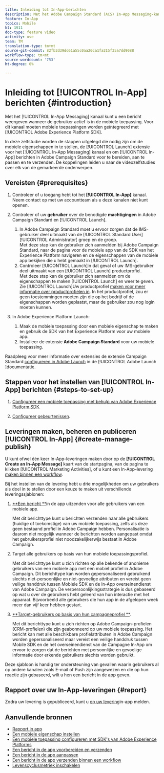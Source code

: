 ```yaml
---
title: Inleiding tot In-App-berichten
description: Met het Adobe Campaign Standard (ACS) In-App Messaging-kanaal kunt u de gebruiker contextafhankelijke In-App-berichten geven als reactie op het realtime gedrag van de klant in de mobiele toepassing.
feature: In-App
topics: Mobile
kt: 1911
doc-type: feature video
activity: use
team: TM
translation-type: tm+mt
source-git-commit: 82fb2d39dc61a55c0aa20ca1fa215f35a7dd9088
workflow-type: tm+mt
source-wordcount: '753'
ht-degree: 0%

---
```



# Inleiding tot [!UICONTROL In-App] berichten {#introduction}

Met het [!UICONTROL In-App Messaging] kanaal kunt u een bericht weergeven wanneer de gebruiker actief is in de mobiele toepassing. Voor dit kanaal moeten mobiele toepassingen worden geïntegreerd met [!UICONTROL Adobe Experience Platform SDK].

In deze zelfstudie worden de stappen uitgelegd die nodig zijn om de mobiele eigenschappen in te stellen, de [!UICONTROL Launch] extensie voor het [!UICONTROL In-App Messaging] kanaal en om [!UICONTROL In-App] berichten in Adobe Campaign Standard voor te bereiden, aan te passen en te verzenden. De koppelingen leiden u naar de videozelfstudies over elk van de gemarkeerde onderwerpen.

## Vereisten {#prerequisites}

1. Controleer of u toegang hebt tot het **[!UICONTROL In-App]** kanaal. Neem contact op met uw accountteam als u deze kanalen niet kunt openen.
1. Controleer of uw **gebruiker** over de benodigde **machtigingen** in Adobe Campaign Standard en [!UICONTROL Launch].

   1. In Adobe Campaign Standard moet u ervoor zorgen dat de IMS-gebruiker deel uitmaakt van de [!UICONTROL Standard User] [!UICONTROL Administrator] groep en de groep.\
      Met deze stap kan de gebruiker zich aanmelden bij Adobe Campaign Standard, naar de pagina voor de mobiele app van de SDK van het Experience Platform navigeren en de eigenschappen van de mobiele app bekijken die u hebt gemaakt in [!UICONTROL Launch].
   1. Controleer [!UICONTROL Launch]in dat geval of uw IMS-gebruiker deel uitmaakt van een [!UICONTROL Launch] productprofiel.\
      Met deze stap kan de gebruiker zich aanmelden om de eigenschappen te maken [!UICONTROL Launch] en weer te geven. Zie [!UICONTROL Launch]Uw productprofiel [maken voor meer informatie over productprofielen in](https://docs.adobelaunch.com/launch-reference/administration/user-permissions#3-create-your-product-profile). In het productprofiel, zou er geen toestemmingen moeten zijn die op het bedrijf of de eigenschappen worden geplaatst, maar de gebruiker zou nog login moeten kunnen.

1. In Adobe Experience Platform Launch:

   1. Maak de mobiele toepassing door een mobiele eigenschap te maken en gebruik de SDK van het Experience Platform voor uw mobiele app.
   1. Installeer de extensie **Adobe Campaign Standard** voor uw mobiele toepassing.

Raadpleeg voor meer informatie over extensies de extensie Campaign Standard [configureren in Adobe Launch](https://aep-sdks.gitbook.io/docs/using-mobile-extensions/adobe-campaign-standard) in de [!UICONTROL Adobe Launch ]documentatie.

## Stappen voor het instellen van [!UICONTROL In-App] berichten {#steps-to-set-up}

1. [Configureer een mobiele toepassing met behulp van Adobe Experience Platform SDK](/help/communication-channels/mobile/configure-mobile-apps-using-aep-sdk.md).

1. [Configureer gebeurtenissen](/help/communication-channels/mobile/in-app/configure-events.md).

## Leveringen maken, beheren en publiceren [!UICONTROL In-App] {#create-manage-publish}

U kunt ofwel één keer In-App-leveringen maken door op de **[!UICONTROL Create an In-App Message]** kaart van de startpagina, van de pagina te klikken [!UICONTROL Marketing Activities], of u kunt een In-App-levering [maken binnen een workflow](/help/communication-channels/mobile/in-app/in-app-activity.md).

Bij het instellen van de levering hebt u drie mogelijkheden om uw gebruikers als doel in te stellen door een keuze te maken uit verschillende leveringssjablonen:

1. [**Een bericht **](/help/communication-channels/mobile/in-app/broadcast-in-app-message.md)in de app uitzenden voor alle gebruikers van een mobiele app.

   Met dit berichttype kunt u berichten verzenden naar alle gebruikers (huidige of toekomstige) van uw mobiele toepassing, zelfs als deze geen bestaand profiel in Adobe Campaign hebben. Personalisatie is daarom niet mogelijk wanneer de berichten worden aangepast omdat het gebruikersprofiel niet noodzakelijkerwijs bestaat in Adobe Campaign.

1. Target alle gebruikers op basis van hun mobiele toepassingsprofiel.

   Met dit berichttype kunt u zich richten op alle bekende of anonieme gebruikers van een mobiele app met een mobiel profiel in Adobe Campaign. Dit berichttype kan worden gepersonaliseerd gebruikend slechts niet-persoonlijke en niet-gevoelige attributen en vereist geen veilige handdruk tussen Mobiele SDK en de In-App overseinendienst van Adobe Campaign. De verpersoonlijkingsstrategie is dus gebaseerd op wat u over de gebruikers hebt geleerd van hun interactie met het apparaat. Bijvoorbeeld alle gebruikers die hun app in de afgelopen week meer dan vijf keer hebben gestart.

1. [**Target-gebruikers op basis van hun campagneprofiel **](/help/communication-channels/mobile/in-app/target-users-based-on-campaign-profile.md).

   Met dit berichttype kunt u zich richten op Adobe Campaign-profielen (CRM-profielen) die zijn geabonneerd op uw mobiele toepassing. Het bericht kan met alle beschikbare profielattributen in Adobe Campaign worden gepersonaliseerd maar vereist een veilige handdruk tussen Mobile SDK en de het overseinendienst van de Campagne In-App om ervoor te zorgen dat de berichten met persoonlijke en gevoelige informatie door erkende gebruikers slechts worden gebruikt.

Deze sjabloon is handig ter ondersteuning van gevallen waarin gebruikers al op andere kanalen zoals E-mail of Push zijn aangewezen en die op hun reactie zijn gebaseerd, wilt u hen een bericht in de app geven.

## Rapport over uw In-App-leveringen {#report}

Zodra uw levering is gepubliceerd, kunt u [op uw levering](/help/communication-channels/mobile/in-app/in-app-reporting.md)in-app melden.

## Aanvullende bronnen

* [Rapport in app](https://docs.adobe.com/content/help/en/campaign-standard/using/reporting/list-of-reports/in-app-report.html)
* [Een mobiele eigenschap instellen](https://aep-sdks.gitbook.io/docs/getting-started/create-a-mobile-property)
* [Een mobiele toepassing configureren met SDK&#39;s van Adobe Experience Platforms](https://helpx.adobe.com/campaign/kb/configuring-app-sdk.html)
* [Een bericht in de app voorbereiden en verzenden](https://docs.adobe.com/content/help/en/campaign-standard/using/communication-channels/in-app-messaging/preparing-and-sending-an-in-app-message.html)
* [Een bericht in de app aanpassen](https://docs.adobe.com/content/help/en/campaign-standard/using/communication-channels/in-app-messaging/customizing-an-in-app-message.html)
* [Een bericht in de app verzenden binnen een workflow](https://docs.adobe.com/content/help/en/campaign-standard/using/managing-processes-and-data/channel-activities/in-app-delivery.html)
* [Levenscyclusmetriek inschakelen](https://aep-sdks.gitbook.io/docs/getting-started/initialize-the-sdk#enable-lifecycle-metrics)
